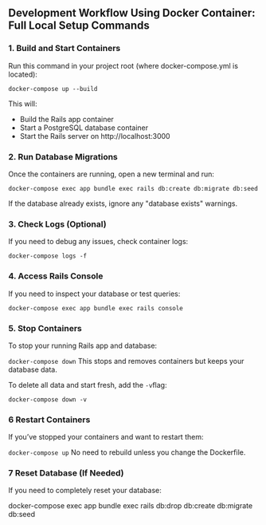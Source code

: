 ## Development Workflow Using Docker Container: Full Local Setup Commands
### 1. Build and Start Containers
Run this command in your project root (where docker-compose.yml is located):

`docker-compose up --build`

This will: 
- Build the Rails app container
- Start a PostgreSQL database container
- Start the Rails server on http://localhost:3000

### 2. Run Database Migrations
Once the containers are running, open a new terminal and run:

`docker-compose exec app bundle exec rails db:create db:migrate db:seed`

If the database already exists, ignore any "database exists" warnings.

### 3. Check Logs (Optional)
If you need to debug any issues, check container logs:

`docker-compose logs -f`

### 4. Access Rails Console
If you need to inspect your database or test queries:

`docker-compose exec app bundle exec rails console`
### 5. Stop Containers
To stop your running Rails app and database:

`docker-compose down`
This stops and removes containers but keeps your database data.

To delete all data and start fresh, add the `-v`flag:

`docker-compose down -v`

### 6 Restart Containers
If you’ve stopped your containers and want to restart them:

`docker-compose up`
No need to rebuild unless you change the Dockerfile.

### 7 Reset Database (If Needed)
If you need to completely reset your database:

docker-compose exec app bundle exec rails db:drop db:create db:migrate db:seed
